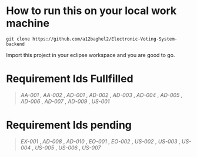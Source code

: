 # __How to run this on your local work machine__

```shell
git clone https://github.com/a12baghel2/Electronic-Voting-System-backend

```

Import this project in your eclipse workspace and you are good to go.

# Requirement Ids Fullfilled

> *AA-001* , *AA-002* , *AD-001* , *AD-002* , *AD-003* , *AD-004* , *AD-005* , *AD-006* , *AD-007* , *AD-009* , *US-001*

# Requirement Ids pending

> *EX-001* , *AD-008* , *AD-010* , *EO-001* , *EO-002* , *US-002* , *US-003* , *US-004* , *US-005* , *US-006* , *US-007*